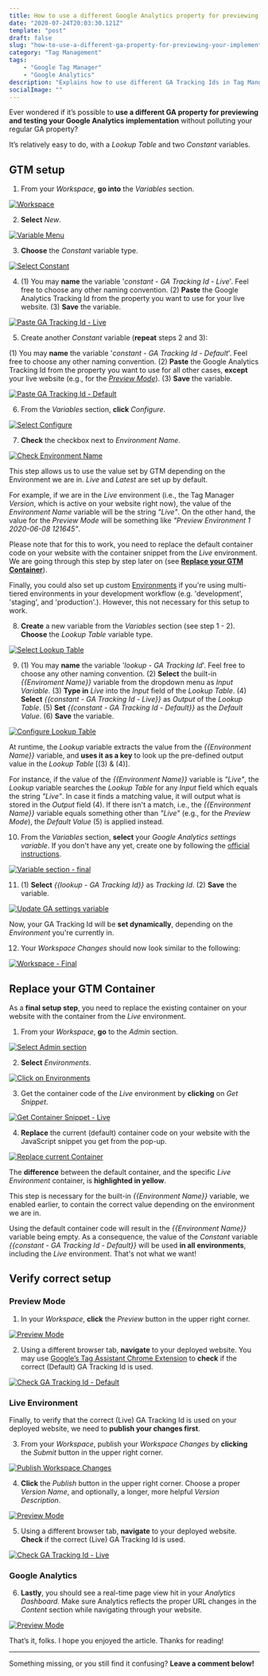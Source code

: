 ```yaml
---
title: How to use a different Google Analytics property for previewing your implementation
date: "2020-07-24T20:03:30.121Z"
template: "post"
draft: false
slug: "how-to-use-a-different-ga-property-for-previewing-your-implementation"
category: "Tag Management"
tags:
    - "Google Tag Manager"
    - "Google Analytics"
description: "Explains how to use different GA Tracking Ids in Tag Manger."
socialImage: ""
---
```


Ever wondered if it’s possible to **use a different GA property for previewing and testing your Google Analytics implementation** without polluting your regular GA property? 

It’s relatively easy to do, with a *Lookup Table* and two *Constant* variables.

## GTM setup

1. From your *Workspace*, **go into** the *Variables* section.

[![Workspace](/media/ga-properties-env/setup_0_go_to_variables_menu.jpg)](/media/ga-properties-env/setup_0_go_to_variables_menu.jpg)

2. **Select** *New*.

[![Variable Menu](/media/ga-properties-env/setup_1_variables_menu_select_new.jpg)](/media/ga-properties-env/setup_1_variables_menu_select_new.jpg)

3. **Choose** the *Constant* variable type.

[![Select Constant](/media/ga-properties-env/setup_2_choose_constant_variable.jpg)](/media/ga-properties-env/setup_2_choose_constant_variable.jpg)

4. (1) You may **name** the variable '*constant - GA Tracking Id - Live*'. Feel free to choose any other naming convention. (2) **Paste** the Google Analytics Tracking Id from the property you want to use for your live website. (3) **Save** the variable.

[![Paste GA Tracking Id - Live](/media/ga-properties-env/setup_3_paste_tracking_id_live.jpg)](/media/ga-properties-env/setup_3_paste_tracking_id_live.jpg)

5. Create another *Constant* variable (**repeat** steps 2 and 3): 

(1) You may **name** the variable '*constant - GA Tracking Id - Default*'. Feel free to choose any other naming convention. (2) **Paste** the Google Analytics Tracking Id from the property you want to use for all other cases, **except** your live website (e.g., for the [*Preview Mode*](https://support.google.com/tagmanager/answer/6107056?hl=en=)). (3) **Save** the variable.

[![Paste GA Tracking Id - Default](/media/ga-properties-env/setup_4_copy_tracking_id_default.jpg)](/media/ga-properties-env/setup_4_copy_tracking_id_default.jpg)

6. From the *Variables* section, **click** *Configure*.

[![Select Configure](/media/ga-properties-env/setup_5_variables_menu_select_configure.jpg)](/media/ga-properties-env/setup_5_variables_menu_select_configure.jpg)

7. **Check** the checkbox next to *Environment Name*.

[![Check Environment Name](/media/ga-properties-env/setup_6_check_environment_name_built-in_variable.jpg)](/media/ga-properties-env/setup_6_check_environment_name_built-in_variable.jpg)

This step allows us to use the value set by GTM depending on the Environment we are in. *Live* and *Latest* are set up by default.

For example, if we are in the *Live* environment (i.e., the Tag Manager *Version*, which is active on your website right now), the value of the *Environment Name* variable will be the string *"Live"*. On the other hand, the value for the *Preview Mode* will be something like *"Preview Environment 1 2020-06-08 121645"*.

Please note that for this to work, you need to replace the default container code on your website with the container snippet from the *Live* environment. We are going through this step by step later on (see [**Replace your GTM Container**](#replace-your-gtm-container)).

Finally, you could also set up custom [Environments](https://support.google.com/tagmanager/answer/6311518?hl=en) if you're using multi-tiered environments in your development workflow (e.g. 'development', 'staging', and 'production'.). However, this not necessary for this setup to work.

8. **Create** a new variable from the *Variables* section (see step 1 - 2). **Choose** the *Lookup Table* variable type.

[![Select Lookup Table](/media/ga-properties-env/setup_7_choose_lookup_table.jpg)](/media/ga-properties-env/setup_7_choose_lookup_table.jpg)

9. (1) You may **name** the variable '*lookup - GA Tracking Id*'. Feel free to choose any other naming convention. (2) **Select** the built-in *{{Enviroment Name}}* variable from the dropdown menu as *Input Variable*. (3) **Type in** *Live* into the *Input* field of the *Lookup Table*. (4) **Select** *{{constant - GA Tracking Id - Live}}* as *Output* of the *Lookup Table*. (5) **Set** *{{constant - GA Tracking Id - Default}}* as the *Default Value*. (6) **Save** the variable.

[![Configure Lookup Table](/media/ga-properties-env/setup_8_configure_lookup_variable.jpg)](/media/ga-properties-env/setup_8_configure_lookup_variable.jpg)

At runtime, the *Lookup* variable extracts the value from the *{{Environment Name}}* variable, and **uses it as a key** to look up the pre-defined output value in the *Lookup Table* [(3) & (4)].

For instance, if the value of the *{{Environment Name}}* variable is *"Live"*, the *Lookup* variable searches the *Lookup Table* for any *Input* field which equals the string *"Live"*. In case it finds a matching value, it will output what is stored in the *Output* field (4). If there isn't a match, i.e., the *{{Environment Name}}* variable equals something other than *"Live"* (e.g., for the *Preview Mode*), the *Default Value* (5) is applied instead.

10. From the *Variables* section, **select** your *Google Analytics settings variable*. If you don't have any yet, create one by following the [official instructions](https://support.google.com/tagmanager/answer/9207621?hl=en).

[![Variable section - final](/media/ga-properties-env/setup_9_a_variable_section_final.jpg)](/media/ga-properties-env/setup_9_a_variable_section_final.jpg)

11. (1) **Select** *{{lookup - GA Tracking Id}}* as *Tracking Id*. (2) **Save** the variable.

[![Update GA settings variable](/media/ga-properties-env/setup_9_b_update_ga_settings_variable.jpg)](/media/ga-properties-env/setup_9_b_update_ga_settings_variable.jpg)

Now, your GA Tracking Id will be **set dynamically**, depending on the *Environment* you're currently in.

12. Your *Workspace Changes* should now look similar to the following:

[![Workspace - Final](/media/ga-properties-env/setup_10_final_check_workspace_changes.jpg)](/media/ga-properties-env/setup_10_final_check_workspace_changes.jpg)

## Replace your GTM Container

As a **final setup step**, you need to replace the existing container on your website with the container from the *Live* environment.

1. From your *Workspace*, **go** to the *Admin* section.

[![Select Admin section](/media/ga-properties-env/setup_11_go_to_admin_section.jpg)](/media/ga-properties-env/setup_11_go_to_admin_section.jpg)

2. **Select** *Environments*.

[![Click on Environments](/media/ga-properties-env/setup_12_click_on_environments.jpg)](/media/ga-properties-env/setup_12_click_on_environments.jpg)

3. Get the container code of the *Live* environment by **clicking** on *Get Snippet*.

[![Get Container Snippet - Live](/media/ga-properties-env/setup_13_click_on_get_snippet.jpg)](/media/ga-properties-env/setup_13_click_on_get_snippet.jpg)

4. **Replace** the current (default) container code on your website with the JavaScript snippet you get from the pop-up.

[![Replace current Container](/media/ga-properties-env/setup_14_replace_container_code_on_your_site.jpg)](/media/ga-properties-env/setup_14_replace_container_code_on_your_site.jpg)

The **difference** between the default container, and the specific *Live Environment* container, is **highlighted in yellow**.

This step is necessary for the built-in *{{Environment Name}}* variable, we enabled earlier, to contain the correct value depending on the environment we are in.

Using the default container code will result in the *{{Environment Name}}* variable being empty. As a consequence, the value of the *Constant* variable *{{constant - GA Tracking Id - Default}}* will be used **in all environments**, including the *Live* environment. That's not what we want!

## Verify correct setup

### Preview Mode

1. In your *Workspace*, **click** the *Preview* button in the upper right corner.

[![Preview Mode](/media/ga-properties-env/testing_1_go_into_preview.jpg)](/media/ga-properties-env/testing_1_go_into_preview.jpg)

2. Using a different browser tab, **navigate** to your deployed website. You may use [Google’s Tag Assistant Chrome Extension](https://chrome.google.com/webstore/detail/tag-assistant-by-google/kejbdjndbnbjgmefkgdddjlbokphdefk/) to **check** if the correct (Default) GA Tracking Id is used.

[![Check GA Tracking Id - Default](/media/ga-properties-env/testing_2_check_if_tracking_id_is_default.jpg)](/media/ga-properties-env/testing_2_check_if_tracking_id_is_default.jpg)

### Live Environment

Finally, to verify that the correct (Live) GA Tracking Id is used on your deployed website, we need to **publish your changes first**.

3. From your *Workspace*, publish your *Workspace Changes* by **clicking** the *Submit* button in the upper right corner.

[![Publish Workspace Changes](/media/ga-properties-env/testing_3_publish_workspace_changes.jpg)](/media/ga-properties-env/testing_3_publish_workspace_changes.jpg)

4. **Click** the *Publish* button in the upper right corner. Choose a proper *Version Name*, and optionally, a longer, more helpful *Version Description*.

[![Preview Mode](/media/ga-properties-env/testing_4_publish_workspace_changes_description.jpg)](/media/ga-properties-env/testing_4_publish_workspace_changes_description.jpg)

5. Using a different browser tab, **navigate** to your deployed website. **Check** if the correct (Live) GA Tracking Id is used.

[![Check GA Tracking Id - Live](/media/ga-properties-env/testing_5_check_if_tracking_id_is_live.jpg)](/media/ga-properties-env/testing_5_check_if_tracking_id_is_live.jpg)

### Google Analytics

6. **Lastly**, you should see a real-time page view hit in your *Analytics Dashboard*. Make sure Analytics reflects the proper URL changes in the *Content* section while navigating through your website.

[![Preview Mode](/media/ga-properties-env/testing_6_verify_setup_in_analytics.jpg)](/media/ga-properties-env/testing_6_verify_setup_in_analytics.jpg)

That’s it, folks. I hope you enjoyed the article. Thanks for reading!

<hr>

Something missing, or you still find it confusing? **Leave a comment below!**